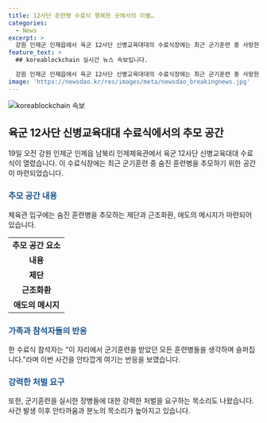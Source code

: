 ```yaml
---
title: 12사단 훈련병 수료식 행복한 곳에서의 이별…
categories:
  - News
excerpt: >
  강원 인제군 인제읍에서 육군 12사단 신병교육대대의 수료식장에는 최근 군기훈련 중 사망한 훈련병을 추모하는 공간이 마련되었습니다. 수료식 참석자들은 공간에서 헌화를 바치며 추모의 뜻을 전했습니다. 이에 반해 훈련병의 가족들은 부당한 훈련과 계획적인 살인으로 판단하고, 강력한 처벌을 요구했습니다. 또한, 훈련병의 어머니는 시민을 맞이하여 불만을 표명하고, 중대장과 부중대장에 대한 구속 영장이 신청됐습니다. 해당 사안은 계속해서 조사 중이며, 검찰의 조만간 구속 전 피의자 심문이 예정되어 있습니다. (155자)
feature_text: >
  ## koreablockchain 실시간 뉴스 속보입니다.

  강원 인제군 인제읍에서 육군 12사단 신병교육대대의 수료식장에는 최근 군기훈련 중 사망한 훈련병을 추모하는 공간이 마련되었습니다. 수료식 참석자들은 공간에서 헌화를 바치며 추모의 뜻을 전했습니다. 이에 반해 훈련병의 가족들은 부당한 훈련과 계획적인 살인으로 판단하고, 강력한 처벌을 요구했습니다. 또한, 훈련병의 어머니는 시민을 맞이하여 불만을 표명하고, 중대장과 부중대장에 대한 구속 영장이 신청됐습니다. 해당 사안은 계속해서 조사 중이며, 검찰의 조만간 구속 전 피의자 심문이 예정되어 있습니다. (155자)
image: 'https://newsdao.kr/res/images/meta/newsdao_breakingnews.jpg'
---
```


<p><img src="https://newsdao.kr/res/images/meta/newsdao_breakingnews.jpg" alt="koreablockchain 속보" /></p>

<h2 data-ke-size="size26">육군 12사단 신병교육대대 수료식에서의 추모 공간</h2>

<p data-ke-size="size16">19일 오전 강원 인제군 인제읍 남북리 인제체육관에서 육군 12사단 신병교육대대 수료식이 열렸습니다. 이 수료식장에는 최근 군기훈련 중 숨진 훈련병을 추모하기 위한 공간이 마련되었습니다.</p>

<h3><b><span style="color: #1a5490;">추모 공간 내용</span></b></h3>

<p data-ke-size="size16">체육관 입구에는 숨진 훈련병을 추모하는 제단과 근조화환, 애도의 메시지가 마련되어 있습니다.</p>

<table>
    <tr>
        <td style="text-align: center; height: 17px;"><b>추모 공간 요소</b></td>
    </tr>
    <tr>
        <td style="text-align: center; height: 17px;"><b>내용</b></td>
    </tr>
    <tr>
        <td style="text-align: center; height: 17px;"><b>제단</b></td>
    </tr>
    <tr>
        <td style="text-align: center; height: 17px;"><b>근조화환</b></td>
    </tr>
    <tr>
        <td style="text-align: center; height: 17px;"><b>애도의 메시지</b></td>
    </tr>
</table>

<h3><b><span style="color: #1a5490;">가족과 참석자들의 반응</span></b></h3>

<p data-ke-size="size16">한 수료식 참석자는 "이 자리에서 군기훈련을 받았던 모든 훈련병들을 생각하며 슬퍼집니다."라며 이번 사건을 안타깝게 여기는 반응을 보였습니다.</p>

<h3><b><span style="color: #1a5490;">강력한 처벌 요구</span></b></h3>

<p data-ke-size="size16">또한, 군기훈련을 실시한 장병들에 대한 강력한 처벌을 요구하는 목소리도 나왔습니다. 사건 발생 이후 안타까움과 분노의 목소리가 높아지고 있습니다.</p>

